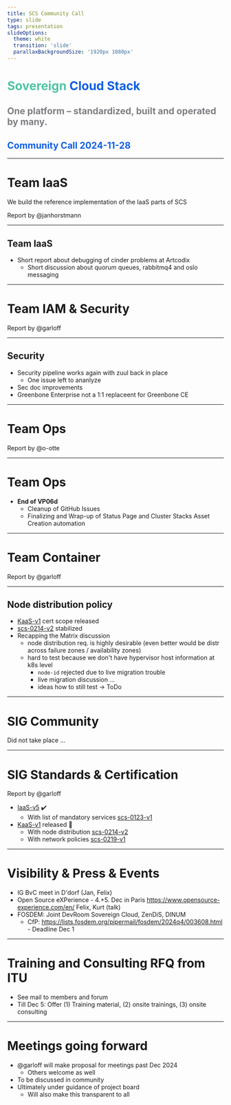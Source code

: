 ```yaml
---
title: SCS Community Call
type: slide
tags: presentation
slideOptions:
  theme: white
  transition: 'slide'
  parallaxBackgroundSize: '1920px 1080px'
---
```



<style>
    .slides h1 {
        font-size: 32px;
        font-family: lato;
        color: "#50c3a5";
    }
    .slides h2 {
        color: "#0f5fe1";
        font-size: 28px;
        font-family: lato;
    }
    .slides h3, .slides h4 {
        font-size: 20px;
        font-family: lato;
    }
    .slides li {
        font-size: 16px;
        font-family: lato;
    }
    .slides p {
        font-size: 16px;
        font-family: lato;
    }
    .slides ul {
        display: block!important;
    }
</style>

<!-- .slide: data-background="https://input.scs.community/uploads/1fc8811b-c227-4e7d-9851-dffebff408ca.png" -->


<!-- Ease preperation with the template: https://github.com/SovereignCloudStack/minutes/tree/main/community-call/template.md -->

# <font color="#50c3a5" style="text-shadow: -1px 1px 0 #FFF, 1px 1px 0 #FFF, 1px -1px 0 #FFF, -1px -1px 0 #FFF;">Sovereign</font> <font color="#0f5fe1" style="text-shadow: -1px 1px 0 #FFF, 1px 1px 0 #FFF, 1px -1px 0 #FFF, -1px -1px 0 #FFF;">Cloud Stack</font>
## <font color="#7D7D82" style="text-shadow: -1px 1px 0 #FFF, 1px 1px 0 #FFF, 1px -1px 0 #FFF, -1px -1px 0 #FFF;">One platform – standardized, built and operated by many.</font>
## <font color="#0f5fe1" style="text-shadow: -1px 1px 0 #FFF, 1px 1px 0 #FFF, 1px -1px 0 #FFF, -1px -1px 0 #FFF;">Community Call 2024-11-28</font>

---

# Team IaaS

We build the reference implementation of the IaaS parts of SCS

Report by @janhorstmann

----

## Team IaaS

* Short report about debugging of cinder problems at Artcodix
  * Short discussion about quorum queues, rabbitmq4 and oslo messaging

---

# Team IAM & Security
Report by @garloff

----

## Security

* Security pipeline works again with zuul back in place
    * One issue left to ananlyze
* Sec doc improvements
* Greenbone Enterprise not a 1:1 replaceent for Greenbone CE

---

# Team Ops
Report by @o-otte

----

# Team Ops

- **End of VP06d**
    - Cleanup of GitHub Issues
    - Finalizing and Wrap-up of Status Page and Cluster Stacks Asset Creation automation

---

# Team Container
Report by @garloff

----

## Node distribution policy
- [KaaS-v1](https://docs.scs.community/standards/scs-compatible-kaas) cert scope released
- [scs-0214-v2](https://docs.scs.community/standards/scs-0214-v2-k8s-node-distribution) stabilized
- Recapping the Matrix discussion
    - node distribution req. is highly desirable (even better would be distr across failure zones / availability zones)
    - hard to test because we don't have hypervisor host information at k8s level
        - `node-id` rejected due to live migration trouble
        - live migration discussion ...
        - ideas how to still test -> ToDo

---

# SIG Community
Did not take place ...

---

# SIG Standards & Certification
Report by @garloff

* [IaaS-v5](https://docs.scs.community/standards/scs-compatible-iaas) :heavy_check_mark:
    * With list of mandatory services [scs-0123-v1](https://docs.scs.community/standards/scs-0123-v1-mandatory-and-supported-IaaS-services)
* [KaaS-v1](https://docs.scs.community/standards/scs-compatible-kaas) released :rocket:
    * With node distribution [scs-0214-v2](https://docs.scs.community/standards/scs-0214-v2-k8s-node-distribution)
    * With network policies [scs-0219-v1](https://docs.scs.community/standards/scs-0219-v1-kaas-networking)

---

# Visibility & Press & Events

- IG BvC meet in D'dorf (Jan, Felix)
- Open Source eXPerience - 4.+5. Dec in Paris https://www.opensource-experience.com/en/  Felix, Kurt (talk)
- FOSDEM: Joint DevRoom Sovereign Cloud, ZenDiS, DINUM
    - CfP: https://lists.fosdem.org/pipermail/fosdem/2024q4/003608.html - Deadline Dec 1

---

# Training and Consulting RFQ from ITU

- See mail to members and forum
- Till Dec 5: Offer (1) Training material, (2) onsite trainings, (3) onsite consulting

---

# Meetings going forward

- @garloff will make proposal for meetings past Dec 2024
    - Others welcome as well
- To be discussed in community
- Ultimately under guidance of project board
    - Will also make this transparent to all
